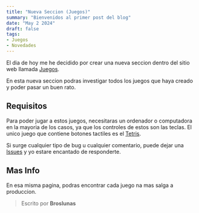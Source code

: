 ```yaml
---
title: "Nueva Seccion (Juegos)"
summary: "Bienvenidos al primer post del blog"
date: "May 2 2024"
draft: false
tags:
- Juegos
- Novedades
---
```

El dia de hoy me he decidido por crear una nueva seccion dentro del sitio web llamada [Juegos](https://games-broslunas.vercel.app/game/).

En esta nueva seccion podras investigar todos los juegos que haya creado y poder pasar un buen rato.

## Requisitos
Para poder jugar a estos juegos, necesitaras un ordenador o computadora en la mayoria de los casos, ya que los controles de estos son las teclas. El unico juego que contiene botones tactiles es el [Tetris](http://localhost:4321/projects/juegos/03-tetris).

Si surge cualquier tipo de bug u cualquier comentario, puede dejar una [Issues](https://github.com/BrosLunas/Web-Page/issues) y yo estare encantado de responderte.

## Mas Info
En esa misma pagina, podras encontrar cada juego na mas salga a produccion.

> Escrito por **Broslunas**